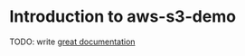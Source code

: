 # Introduction to aws-s3-demo

TODO: write [great documentation](http://jacobian.org/writing/what-to-write/)
